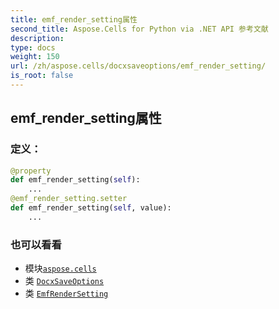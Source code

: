 ```yaml
---
title: emf_render_setting属性
second_title: Aspose.Cells for Python via .NET API 参考文献
description:
type: docs
weight: 150
url: /zh/aspose.cells/docxsaveoptions/emf_render_setting/
is_root: false
---
```

## emf_render_setting属性
### 定义：
```python
@property
def emf_render_setting(self):
    ...
@emf_render_setting.setter
def emf_render_setting(self, value):
    ...
```

### 也可以看看
* 模块[`aspose.cells`](../../)
* 类 [`DocxSaveOptions`](/cells/python-net/zh/aspose.cells/docxsaveoptions)
* 类 [`EmfRenderSetting`](/cells/python-net/zh/aspose.cells/emfrendersetting)
